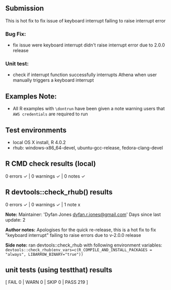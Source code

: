 ## Submission
This is hot fix to fix issue of keyboard interrupt failing to raise interrupt error

### Bug Fix:
* fix issue were keyboard interrupt didn't raise interrupt error due to 2.0.0 release

### Unit test:
* check if interrupt function successfully interrupts Athena when user manually triggers a keyboard interrupt

## Examples Note:
* All R examples with `\dontrun` have been given a note warning users that `AWS credentials` are required to run

## Test environments
* local OS X install, R 4.0.2
* rhub: windows-x86_64-devel, ubuntu-gcc-release, fedora-clang-devel

## R CMD check results (local)
0 errors ✓ | 0 warnings ✓ | 0 notes ✓

## R devtools::check_rhub() results
0 errors ✓ | 0 warnings ✓ | 1 note x

**Note:**
Maintainer: 'Dyfan Jones <dyfan.r.jones@gmail.com>'
Days since last update: 2

**Author notes:** 
Apologises for the quick re-release, this is a hot fix to fix "keyboard interrupt" failing to raise errors due to v-2.0.0 release

**Side note:** ran devtools::check_rhub with following environment variables:
`devtools::check_rhub(env_vars=c(R_COMPILE_AND_INSTALL_PACKAGES = "always", LIBARROW_BINARY="true"))`

## unit tests (using testthat) results
[ FAIL 0 | WARN 0 | SKIP 0 | PASS 219 ]

